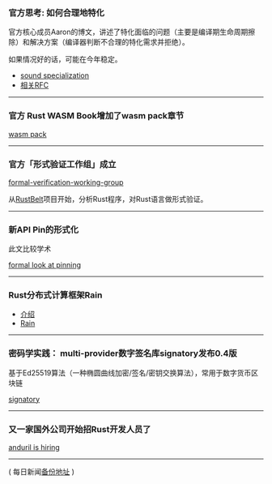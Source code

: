 ### 官方思考: 如何合理地特化

官方核心成员Aaron的博文，讲述了特化面临的问题（主要是编译期生命周期擦除）和解决方案（编译器判断不合理的特化需求并拒绝）。

如果情况好的话，可能在今年稳定。

- [sound specialization](http://aturon.github.io/2018/04/05/sound-specialization/)
- [相关RFC](https://github.com/rust-lang/rfcs/pull/1210)

---

### 官方 Rust WASM Book增加了wasm pack章节

[wasm pack](https://rust-lang-nursery.github.io/rust-wasm/wasm-pack/introduction.html)

---


### 官方「形式验证工作组」成立

[formal-verification-working-group](https://internals.rust-lang.org/t/announcing-the-formal-verification-working-group/7240)

从[RustBelt](http://plv.mpi-sws.org/rustbelt/)项目开始，分析Rust程序，对Rust语言做形式验证。


---

###  新API Pin的形式化

此文比较学术

[formal look at pinning](https://www.ralfj.de/blog/2018/04/05/a-formal-look-at-pinning.html)


---

### Rust分布式计算框架Rain

- [介绍](https://www.reddit.com/r/rust/comments/89yppv/rain_rust_based_computational_framework/)
- [Rain](https://github.com/substantic/rain/)

---

### 密码学实践： multi-provider数字签名库signatory发布0.4版

基于Ed25519算法（一种椭圆曲线加密/签名/密钥交换算法），常用于数字货币区块链

[signatory ](https://github.com/tendermint/signatory)

---

### 又一家国外公司开始招Rust开发人员了

[anduril is hiring ](https://www.reddit.com/r/rust/comments/8a2if7/anduril_industries_is_hiring/)


---

( 每日新闻[备份地址](https://github.com/RustStudy/rust_daily_news) )
